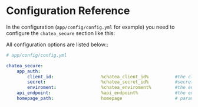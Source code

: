 Configuration Reference
=======================

In the configuration (```app/config/config.yml``` for example) you need to configure the ```chatea_secure``` section like this:

All configuration options are listed below::

```yaml
# app/config/config.yml

chatea_secure:
    app_auth:
        client_id:                  %chatea_client_id%			#the client id of chatsfree to call the api
        secret:                     %chatea_secret_id%			#secrete for the client
        enviroment:                 %chatea_enviroment%			#the environment you want to execute
    api_endpoint:                   %api_endpoint%				#the endpoint url, generally https://api.chatsfree.net/
    homepage_path:                  homepage					# param to redirect in loginAction when user is logged, default value = "/"
   
```
